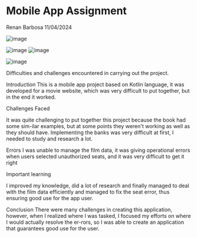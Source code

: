 # Mobile App Assignment
Renan Barbosa
11/04/2024

 ![image](https://github.com/Renandorset/68902Assign2/assets/144677047/966039fa-ada4-4772-b651-7004752cc264)

 
 ![image](https://github.com/Renandorset/68902Assign2/assets/144677047/c24a945e-0ebd-4415-af52-0c752f890550)
![image](https://github.com/Renandorset/68902Assign2/assets/144677047/20f3e707-48c5-4f70-8174-039b7a3bafd2)

![image](https://github.com/Renandorset/68902Assign2/assets/144677047/1479b0a6-a911-4551-bbfd-9fa886f9ce99)

 
Difficulties and challenges encountered in carrying out the project.

Introduction
This is a mobile app project based on Kotlin language, it was developed for a movie website, which was very difficult to put together, but in the end it worked.

Challenges Faced

It was quite challenging to put together this project because the book had some sim-ilar examples, but at some points they weren't working as well as they should have.
Implementing the banks was very difficult at first, I needed to study and research a lot.

Errors
I was unable to manage the film data, it was giving operational errors when users selected unauthorized seats, and it was very difficult to get it right

Important learning

I improved my knowledge, did a lot of research and finally managed to deal with the film data efficiently and managed to fix the seat error, thus ensuring good use for the app user.

Conclusion
There were many challenges in creating this application, however, when I realized where I was tasked, I focused my efforts on where I would actually resolve the er-rors, so I was able to create an application that guarantees good use for the user.

